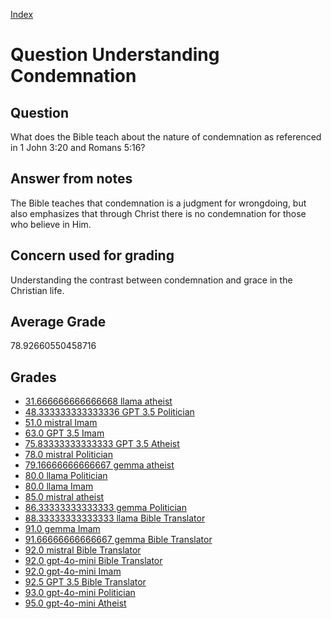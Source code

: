 
[Index](../../index.md)
# Question Understanding Condemnation
## Question
What does the Bible teach about the nature of condemnation as referenced in 1 John 3:20 and Romans 5:16?

## Answer from notes
The Bible teaches that condemnation is a judgment for wrongdoing, but also emphasizes that through Christ there is no condemnation for those who believe in Him.

## Concern used for grading
Understanding the contrast between condemnation and grace in the Christian life.

## Average Grade
78.92660550458716

## Grades
 * [31.666666666666668 llama atheist](../answers/llama_atheist/Understanding_Condemnation.md)
 * [48.333333333333336 GPT 3.5 Politician](../answers/GPT_3.5_Politician/Understanding_Condemnation.md)
 * [51.0 mistral Imam](../answers/mistral_Imam/Understanding_Condemnation.md)
 * [63.0 GPT 3.5 Imam](../answers/GPT_3.5_Imam/Understanding_Condemnation.md)
 * [75.83333333333333 GPT 3.5 Atheist](../answers/GPT_3.5_Atheist/Understanding_Condemnation.md)
 * [78.0 mistral Politician](../answers/mistral_Politician/Understanding_Condemnation.md)
 * [79.16666666666667 gemma atheist](../answers/gemma_atheist/Understanding_Condemnation.md)
 * [80.0 llama Politician](../answers/llama_Politician/Understanding_Condemnation.md)
 * [80.0 llama Imam](../answers/llama_Imam/Understanding_Condemnation.md)
 * [85.0 mistral atheist](../answers/mistral_atheist/Understanding_Condemnation.md)
 * [86.33333333333333 gemma Politician](../answers/gemma_Politician/Understanding_Condemnation.md)
 * [88.33333333333333 llama Bible Translator](../answers/llama_Bible_Translator/Understanding_Condemnation.md)
 * [91.0 gemma Imam](../answers/gemma_Imam/Understanding_Condemnation.md)
 * [91.66666666666667 gemma Bible Translator](../answers/gemma_Bible_Translator/Understanding_Condemnation.md)
 * [92.0 mistral Bible Translator](../answers/mistral_Bible_Translator/Understanding_Condemnation.md)
 * [92.0 gpt-4o-mini Bible Translator](../answers/gpt-4o-mini_Bible_Translator/Understanding_Condemnation.md)
 * [92.0 gpt-4o-mini Imam](../answers/gpt-4o-mini_Imam/Understanding_Condemnation.md)
 * [92.5 GPT 3.5 Bible Translator](../answers/GPT_3.5_Bible_Translator/Understanding_Condemnation.md)
 * [93.0 gpt-4o-mini Politician](../answers/gpt-4o-mini_Politician/Understanding_Condemnation.md)
 * [95.0 gpt-4o-mini Atheist](../answers/gpt-4o-mini_Atheist/Understanding_Condemnation.md)
